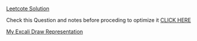 ​[Leetcote Solution](https//leetcode.com/problems/majority-element-ii/solutions/543672/boyer-moore-majority-vote-algorithm-explained/)

Check this Question and notes before proceding to optimize it [CLICK HERE](https://leetcode.com/problems/majority-element/)

[My Excali Draw Representation ](https://excalidraw.com/#json=sQYhUnPIcVYZOoZqOq-CC,GrtQLUZPSfG0Gt0ZcH3LwA)


